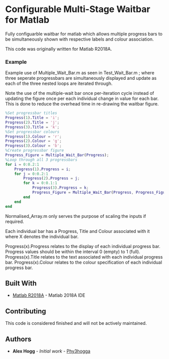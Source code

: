# Configurable Multi-Stage Waitbar for Matlab

Fully configuarble waitbar for matlab which allows multiple progress bars to be simultaneously shown with respective labels and colour association. 

This code was originally written for Matlab R2018A.

### Example

Example use of Multiple_Wait_Bar.m as seen in Test_Wait_Bar.m ; where three seperate progressbars are simultaneously displayed and update as each of the three nested loops are iterated through.

Note the use of the multiple-wait bar once per-iteration cycle instead of updating the figure once per each individual change in value for each bar. This is done to reduce the overhead time in re-drawing the waitbar figure.

```matlab
%Set progressbar titles
Progress(1).Title = 'i';
Progress(2).Title = 'j';
Progress(3).Title = 'k';
%Set progressbar colours
Progress(1).Colour = 'r';
Progress(2).Colour = 'g';
Progress(3).Colour = 'b';
%Create progressbar figure
Progress_Figure = Multiple_Wait_Bar(Progress);
%Loop through all 3 progressbars
for i = 0:0.2:1
    Progress(1).Progress = i;
    for j = 0:0.2:1
        Progress(2).Progress = j;
        for k = 0:0.1:1
            Progress(3).Progress = k;
            Progress_Figure = Multiple_Wait_Bar(Progress, Progress_Figure);
        end
    end
end
```

Normalised_Array.m only serves the purpose of scaling the inputs if required.

Each individual bar has a Progress, Title and Colour associated with it where X denotes the individual bar.

Progress(x).Progress relates to the display of each individual progress bar. Progress values should be within the interval 0 (empty) to 1 (full).
Progress(x).Title relates to the text associated with each individual progress bar.
Progress(x).Colour relates to the colour specification of each individual progress bar.

## Built With

* [Matlab R2018A](https://www.mathworks.com/products/matlab.html) - Matlab 2018A IDE

## Contributing

This code is considered finished and will not be actively maintained.

## Authors

* **Alex Hogg** - *Initial work* - [Phy3hogga](https://github.com/Phy3hogga)